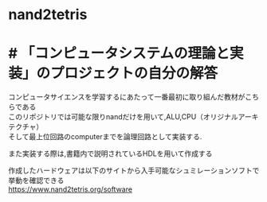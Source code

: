 # nand2tetris

# # 「コンピュータシステムの理論と実装」のプロジェクトの自分の解答

コンピュータサイエンスを学習するにあたって一番最初に取り組んだ教材がこちらである<br>
このリポジトリでは可能な限りnandだけを用いて,ALU,CPU（オリジナルアーキテクチャ）<br>
そして最上位回路のcomputerまでを論理回路として実装する.<br>

また実装する際は,書籍内で説明されているHDLを用いて作成する<br>

作成したハードウェアは以下のサイトから入手可能なシュミレーションソフトで挙動を確認できる<br>
https://www.nand2tetris.org/software<br>
